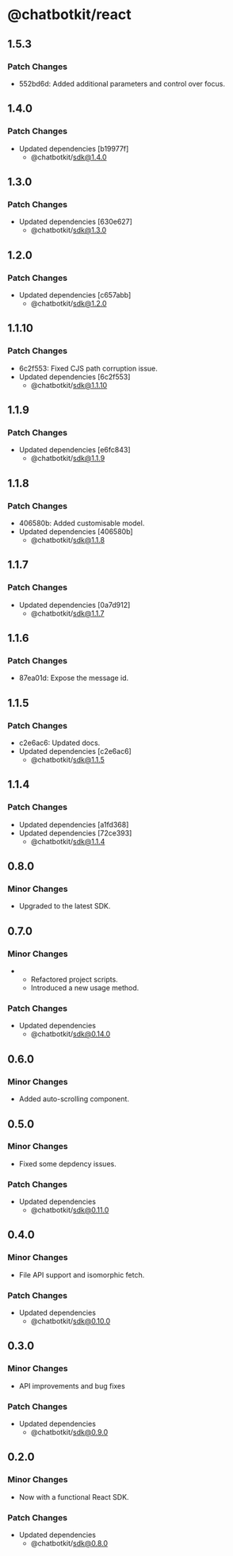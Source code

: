 # @chatbotkit/react

## 1.5.3

### Patch Changes

- 552bd6d: Added additional parameters and control over focus.

## 1.4.0

### Patch Changes

- Updated dependencies [b19977f]
  - @chatbotkit/sdk@1.4.0

## 1.3.0

### Patch Changes

- Updated dependencies [630e627]
  - @chatbotkit/sdk@1.3.0

## 1.2.0

### Patch Changes

- Updated dependencies [c657abb]
  - @chatbotkit/sdk@1.2.0

## 1.1.10

### Patch Changes

- 6c2f553: Fixed CJS path corruption issue.
- Updated dependencies [6c2f553]
  - @chatbotkit/sdk@1.1.10

## 1.1.9

### Patch Changes

- Updated dependencies [e6fc843]
  - @chatbotkit/sdk@1.1.9

## 1.1.8

### Patch Changes

- 406580b: Added customisable model.
- Updated dependencies [406580b]
  - @chatbotkit/sdk@1.1.8

## 1.1.7

### Patch Changes

- Updated dependencies [0a7d912]
  - @chatbotkit/sdk@1.1.7

## 1.1.6

### Patch Changes

- 87ea01d: Expose the message id.

## 1.1.5

### Patch Changes

- c2e6ac6: Updated docs.
- Updated dependencies [c2e6ac6]
  - @chatbotkit/sdk@1.1.5

## 1.1.4

### Patch Changes

- Updated dependencies [a1fd368]
- Updated dependencies [72ce393]
  - @chatbotkit/sdk@1.1.4

## 0.8.0

### Minor Changes

- Upgraded to the latest SDK.

## 0.7.0

### Minor Changes

- - Refactored project scripts.
  - Introduced a new usage method.

### Patch Changes

- Updated dependencies
  - @chatbotkit/sdk@0.14.0

## 0.6.0

### Minor Changes

- Added auto-scrolling component.

## 0.5.0

### Minor Changes

- Fixed some depdency issues.

### Patch Changes

- Updated dependencies
  - @chatbotkit/sdk@0.11.0

## 0.4.0

### Minor Changes

- File API support and isomorphic fetch.

### Patch Changes

- Updated dependencies
  - @chatbotkit/sdk@0.10.0

## 0.3.0

### Minor Changes

- API improvements and bug fixes

### Patch Changes

- Updated dependencies
  - @chatbotkit/sdk@0.9.0

## 0.2.0

### Minor Changes

- Now with a functional React SDK.

### Patch Changes

- Updated dependencies
  - @chatbotkit/sdk@0.8.0
